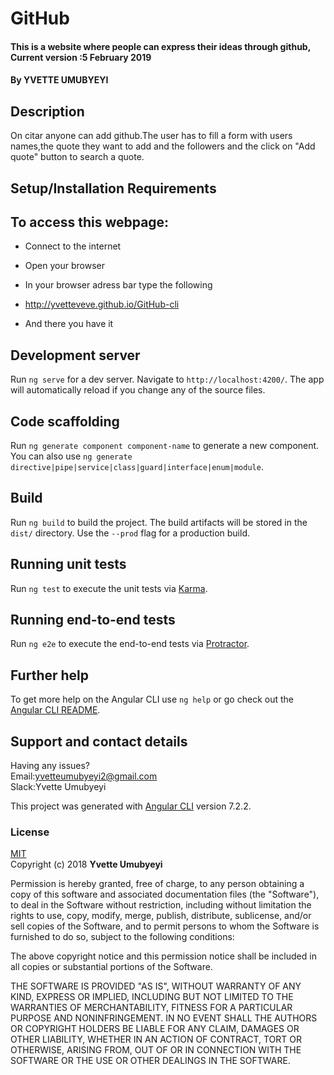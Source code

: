 # GitHub
#### This is a website where people can express their ideas through github, Current version :5 February 2019
#### By **YVETTE UMUBYEYI**
## Description
On citar anyone can add github.The user has to fill a form with users names,the quote they want to add and the followers and the click on "Add quote" button to search a quote.
## Setup/Installation Requirements
## To access this webpage:
* Connect to the internet
* Open your browser
* In your browser adress bar type the following
* http://yvetteveve.github.io/GitHub-cli

* And there you have it


## Development server

Run `ng serve` for a dev server. Navigate to `http://localhost:4200/`. The app will automatically reload if you change any of the source files.

## Code scaffolding

Run `ng generate component component-name` to generate a new component. You can also use `ng generate directive|pipe|service|class|guard|interface|enum|module`.

## Build

Run `ng build` to build the project. The build artifacts will be stored in the `dist/` directory. Use the `--prod` flag for a production build.

## Running unit tests

Run `ng test` to execute the unit tests via [Karma](https://karma-runner.github.io).

## Running end-to-end tests

Run `ng e2e` to execute the end-to-end tests via [Protractor](http://www.protractortest.org/).

## Further help

To get more help on the Angular CLI use `ng help` or go check out the [Angular CLI README](https://github.com/angular/angular-cli/blob/master/README.md).
## Support and contact details
Having any issues?<br>
Email:yvetteumubyeyi2@gmail.com<br>
Slack:Yvette Umubyeyi


This project was generated with [Angular CLI](https://github.com/angular/angular-cli) version 7.2.2.
### License
[MIT](https://choosealicense.com/licenses/mit/)<br>
Copyright (c) 2018 **Yvette Umubyeyi** 

Permission is hereby granted, free of charge, to any person obtaining a copy
of this software and associated documentation files (the "Software"), to deal
in the Software without restriction, including without limitation the rights
to use, copy, modify, merge, publish, distribute, sublicense, and/or sell
copies of the Software, and to permit persons to whom the Software is
furnished to do so, subject to the following conditions:

The above copyright notice and this permission notice shall be included in all
copies or substantial portions of the Software.

THE SOFTWARE IS PROVIDED "AS IS", WITHOUT WARRANTY OF ANY KIND, EXPRESS OR
IMPLIED, INCLUDING BUT NOT LIMITED TO THE WARRANTIES OF MERCHANTABILITY,
FITNESS FOR A PARTICULAR PURPOSE AND NONINFRINGEMENT. IN NO EVENT SHALL THE
AUTHORS OR COPYRIGHT HOLDERS BE LIABLE FOR ANY CLAIM, DAMAGES OR OTHER
LIABILITY, WHETHER IN AN ACTION OF CONTRACT, TORT OR OTHERWISE, ARISING FROM,
OUT OF OR IN CONNECTION WITH THE SOFTWARE OR THE USE OR OTHER DEALINGS IN THE
SOFTWARE.
